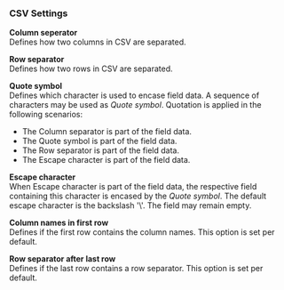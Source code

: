 ### CSV Settings

**Column seperator** <br>
Defines how two columns in CSV are separated.

**Row separator** <br>
Defines how two rows in CSV are separated.

**Quote symbol**<br>
Defines which character is used to encase field data. A sequence of characters may be used as *Quote symbol*.
Quotation is applied in the following scenarios:
- The Column separator is part of the field data.
- The Quote symbol is part of the field data.
- The Row separator is part of the field data.
- The Escape character is part of the field data.

**Escape character**<br>
When Escape character is part of the field data, the respective field containing this character is encased by the *Quote symbol*.
The default escape character is the backslash '\\'. The field may remain empty.

**Column names in first row** <br>
Defines if the first row contains the column names. This option is set per default.

**Row separator after last row** <br>
Defines if the last row contains a row separator. This option is set per default.

